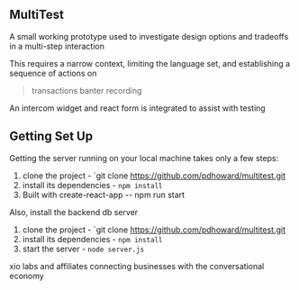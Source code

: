 
## MultiTest

A small working prototype used to investigate design options and tradeoffs in a multi-step interaction

This requires a narrow context, limiting the language set, and establishing a sequence of actions on
> transactions
> banter
> recording

An intercom widget and react form is integrated to assist with testing
## Getting Set Up

Getting the server running on your local machine takes only a few steps:

1. clone the project - `git clone https://github.com/pdhoward/multitest.git
2. install its dependencies - `npm install`
3. Built with create-react-app -- npm run start

Also, install the backend db server

1. clone the project - `git clone https://github.com/pdhoward/multitest.git
2. install its dependencies - `npm install`
3. start the server - `node server.js`


xio labs and affiliates
connecting businesses with the conversational economy
